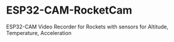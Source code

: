 # ESP32-CAM-RocketCam
ESP32-CAM Video Recorder for Rockets with sensors for Altitude, Temperature, Acceleration
